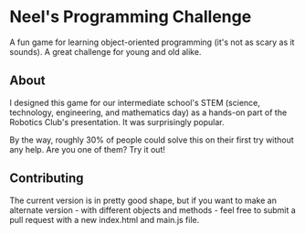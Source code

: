 # Neel's Programming Challenge

A fun game for learning object-oriented programming (it's not as scary as it sounds). A great challenge for young and old alike.


## About
I designed this game for our intermediate school's STEM (science, technology, engineering, and mathematics day) as a hands-on part of the Robotics Club's presentation. It was surprisingly popular.

By the way, roughly 30% of people could solve this on their first try without any help. Are you one of them? Try it out!

## Contributing

The current version is in pretty good shape, but if you want to make an alternate version - with different objects and methods - feel free to submit a pull request with a new index.html and main.js file.
